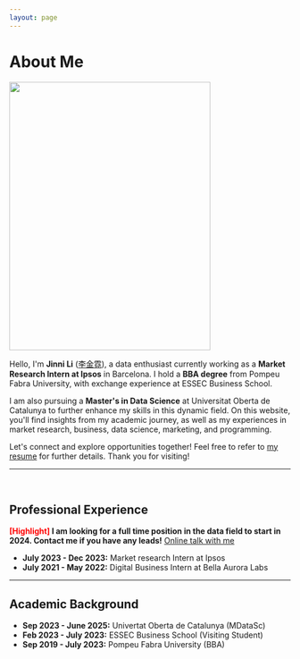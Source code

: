 ```yaml
---
layout: page
---
```


# About Me

<img src="https://jinni-li.github.io/images/jinnili.jpg" class="floatpic" width="360" height="480">

Hello, I'm **Jinni Li** ([李金霓](https://jinni-li.github.io/file/CV_JinniLi.pdf)), a data enthusiast currently working as a **Market Research Intern at Ipsos** in Barcelona. I hold a **BBA degree** from Pompeu Fabra University, with exchange experience at ESSEC Business School.

I am also pursuing a **Master's in Data Science** at Universitat Oberta de Catalunya to further enhance my skills in this dynamic field. On this website, you'll find insights from my academic journey, as well as my experiences in market research, business, data science, marketing, and programming.


Let's connect and explore opportunities together! Feel free to refer to [my resume](https://jinni-li.github.io/file/CV_JinniLi.pdf) for further details. Thank you for visiting!

---

<br>

## Professional Experience

**<font color='red'>[Highlight]</font> I am looking for a full time position in the data field to start in 2024. Contact me if you have any leads!** [Online talk with me](https://calendly.com/lancecai/meet-with-lance)

- **July 2023 - Dec 2023:** Market research Intern at Ipsos
- **July 2021 - May 2022:** Digital Business Intern at Bella Aurora Labs

---

## Academic Background

- **Sep 2023 - June 2025:** Univertat Oberta de Catalunya (MDataSc)
- **Feb 2023 - July 2023:** ESSEC Business School (Visiting Student)
- **Sep 2019 - July 2023:** Pompeu Fabra University (BBA)


<br>
